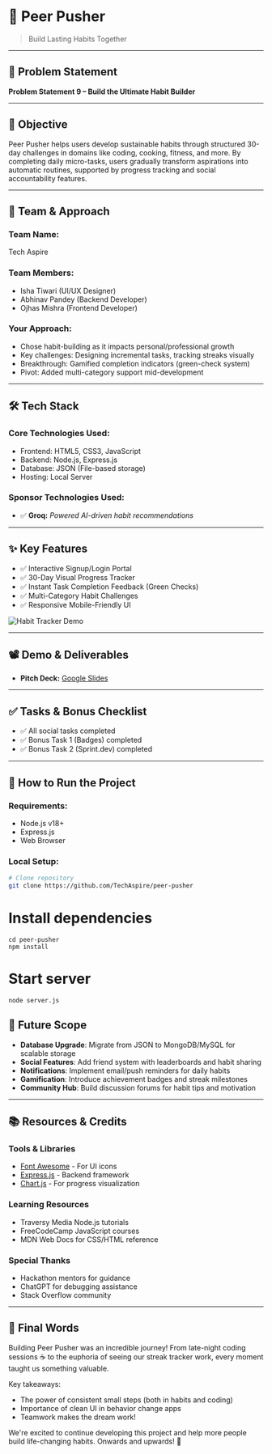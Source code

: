 # 🚀 Peer Pusher

> Build Lasting Habits Together

---

## 📌 Problem Statement

**Problem Statement 9 – Build the Ultimate Habit Builder**

---

## 🎯 Objective

Peer Pusher helps users develop sustainable habits through structured 30-day challenges in domains like coding, cooking, fitness, and more. By completing daily micro-tasks, users gradually transform aspirations into automatic routines, supported by progress tracking and social accountability features.

---

## 🧠 Team & Approach

### Team Name:  
Tech Aspire

### Team Members:  
- Isha Tiwari (UI/UX Designer)
- Abhinav Pandey (Backend Developer)
- Ojhas Mishra (Frontend Developer)

### Your Approach:  
- Chose habit-building as it impacts personal/professional growth
- Key challenges: Designing incremental tasks, tracking streaks visually
- Breakthrough: Gamified completion indicators (green-check system)
- Pivot: Added multi-category support mid-development

---

## 🛠️ Tech Stack

### Core Technologies Used:
- Frontend: HTML5, CSS3, JavaScript
- Backend: Node.js, Express.js
- Database: JSON (File-based storage)
- Hosting: Local Server

### Sponsor Technologies Used:
- ✅ **Groq:** _Powered AI-driven habit recommendations_

---

## ✨ Key Features

- ✅ Interactive Signup/Login Portal
- ✅ 30-Day Visual Progress Tracker
- ✅ Instant Task Completion Feedback (Green Checks)
- ✅ Multi-Category Habit Challenges
- ✅ Responsive Mobile-Friendly UI

![Habit Tracker Demo](https://via.placeholder.com/600x400?text=Task+Dashboard+Preview)

---

## 📽️ Demo & Deliverables

- **Pitch Deck:** [Google Slides](https://drive.google.com/file/d/1GJV0P59yxn8XLHxuTihD863ADSn7tp9s/view?usp=sharing)

---

## ✅ Tasks & Bonus Checklist

- ✅ All social tasks completed
- ✅ Bonus Task 1 (Badges) completed
- ✅ Bonus Task 2 (Sprint.dev) completed

---

## 🧪 How to Run the Project

### Requirements:
- Node.js v18+
- Express.js
- Web Browser

### Local Setup:
```bash
# Clone repository
git clone https://github.com/TechAspire/peer-pusher
```
# Install dependencies
```
cd peer-pusher
npm install
```
# Start server
```
node server.js
```
## 🚀 Future Scope

- **Database Upgrade**: Migrate from JSON to MongoDB/MySQL for scalable storage
- **Social Features**: Add friend system with leaderboards and habit sharing
- **Notifications**: Implement email/push reminders for daily habits
- **Gamification**: Introduce achievement badges and streak milestones
- **Community Hub**: Build discussion forums for habit tips and motivation

---

## 📚 Resources & Credits

### Tools & Libraries
- [Font Awesome](https://fontawesome.com) - For UI icons
- [Express.js](https://expressjs.com) - Backend framework
- [Chart.js](https://www.chartjs.org) - For progress visualization

### Learning Resources
- Traversy Media Node.js tutorials
- FreeCodeCamp JavaScript courses
- MDN Web Docs for CSS/HTML reference

### Special Thanks
- Hackathon mentors for guidance
- ChatGPT for debugging assistance
- Stack Overflow community

---

## 🎉 Final Words

Building Peer Pusher was an incredible journey! From late-night coding sessions ☕ to the euphoria of seeing our streak tracker work, every moment taught us something valuable. 

Key takeaways:
- The power of consistent small steps (both in habits and coding)
- Importance of clean UI in behavior change apps
- Teamwork makes the dream work!

We're excited to continue developing this project and help more people build life-changing habits. Onwards and upwards! 🚀
